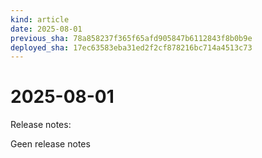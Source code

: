 ```yaml
---
kind: article
date: 2025-08-01
previous_sha: 78a858237f365f65afd905847b6112843f8b0b9e
deployed_sha: 17ec63583eba31ed2f2cf878216bc714a4513c73
---
```


# 2025-08-01

Release notes:

Geen release notes

